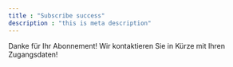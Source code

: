 ```yaml
---
title : "Subscribe success"
description : "this is meta description"
---
```

Danke für Ihr Abonnement! Wir kontaktieren Sie in Kürze mit Ihren Zugangsdaten!

<script>
fbq('track', 'Purchase', {
    });
// Fire the 'purchase' event
gtag('event', 'purchase', {
});
</script>